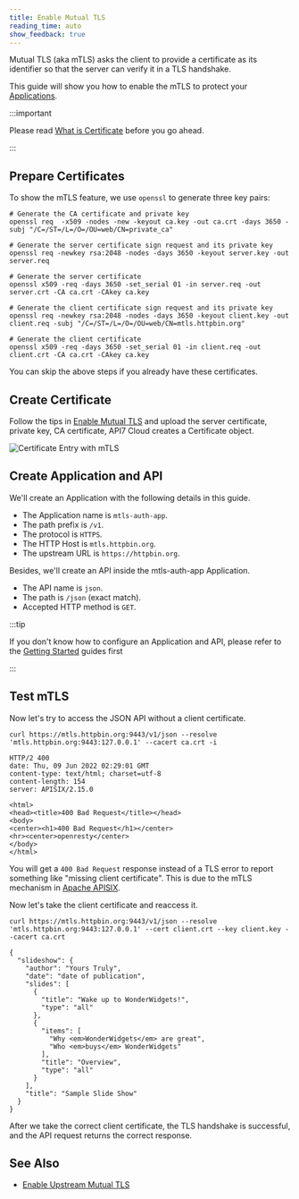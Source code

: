 ```yaml
---
title: Enable Mutual TLS
reading_time: auto
show_feedback: true
---
```


Mutual TLS (aka mTLS) asks the client to provide a certificate as its
identifier so that the server can verify it in a TLS handshake.

This guide will show you how to enable the mTLS to protect your [Applications](../../concepts/application.md).

:::important

Please read [What is Certificate](../../concepts/certificate.md) before you go ahead.

:::

Prepare Certificates
--------------------

To show the mTLS feature, we use `openssl` to generate three key pairs:

```shell
# Generate the CA certificate and private key
openssl req  -x509 -nodes -new -keyout ca.key -out ca.crt -days 3650 -subj "/C=/ST=/L=/O=/OU=web/CN=private_ca"

# Generate the server certificate sign request and its private key
openssl req -newkey rsa:2048 -nodes -days 3650 -keyout server.key -out server.req

# Generate the server certificate
openssl x509 -req -days 3650 -set_serial 01 -in server.req -out server.crt -CA ca.crt -CAkey ca.key

# Generate the client certificate sign request and its private key
openssl req -newkey rsa:2048 -nodes -days 3650 -keyout client.key -out client.req -subj "/C=/ST=/L=/O=/OU=web/CN=mtls.httpbin.org"

# Generate the client certificate
openssl x509 -req -days 3650 -set_serial 01 -in client.req -out client.crt -CA ca.crt -CAkey ca.key
```

You can skip the above steps if you already have these certificates.

Create Certificate
------------------

Follow the tips in [Enable Mutual TLS](../../concepts/certificate.md#enable-mutual-tls) and upload the server certificate, private key, CA certificate, API7 Cloud
creates a Certificate object.

![Certificate Entry with mTLS](https://static.apiseven.com/2022/12/30/cert-entry-mtls.png)

Create Application and API
--------------------------

We'll create an Application with the following details in this guide.

* The Application name is `mtls-auth-app`.
* The path prefix is `/v1`.
* The protocol is `HTTPS`.
* The HTTP Host is `mtls.httpbin.org`.
* The upstream URL is `https://httpbin.org`.

Besides, we'll create an API inside the mtls-auth-app Application.

* The API name is `json`.
* The path is `/json` (exact match).
* Accepted HTTP method is `GET`.

:::tip

If you don't know how to configure an Application and API, please refer to the [Getting Started](../../getting-started)
guides first

:::

Test mTLS
---------

Now let's try to access the JSON API without a client certificate.

```shell
curl https://mtls.httpbin.org:9443/v1/json --resolve 'mtls.httpbin.org:9443:127.0.0.1' --cacert ca.crt -i
```

```shell
HTTP/2 400
date: Thu, 09 Jun 2022 02:29:01 GMT
content-type: text/html; charset=utf-8
content-length: 154
server: APISIX/2.15.0

<html>
<head><title>400 Bad Request</title></head>
<body>
<center><h1>400 Bad Request</h1></center>
<hr><center>openresty</center>
</body>
</html>
```

You will get a `400 Bad Request` response instead of a TLS error to report something like
"missing client certificate". This is due to the mTLS mechanism in [Apache APISIX](https://apisix.apache.org/).

Now let's take the client certificate and reaccess it.

```shell
curl https://mtls.httpbin.org:9443/v1/json --resolve 'mtls.httpbin.org:9443:127.0.0.1' --cert client.crt --key client.key --cacert ca.crt
```

```shell
{
  "slideshow": {
    "author": "Yours Truly",
    "date": "date of publication",
    "slides": [
      {
        "title": "Wake up to WonderWidgets!",
        "type": "all"
      },
      {
        "items": [
          "Why <em>WonderWidgets</em> are great",
          "Who <em>buys</em> WonderWidgets"
        ],
        "title": "Overview",
        "type": "all"
      }
    ],
    "title": "Sample Slide Show"
  }
}
```

After we take the correct client certificate, the TLS handshake is successful, and the API request returns
the correct response.

See Also
--------

* [Enable Upstream Mutual TLS](./enable-upstream-mutual-tls.md)
